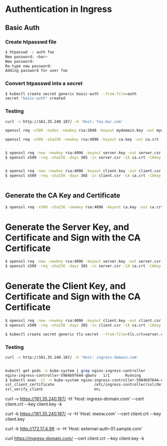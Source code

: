 # Authentication in Ingress  

## Basic Auth   
### Create htpasswd file  
```bash
$ htpasswd -c auth foo
New password: <bar>
New password:
Re-type new password:
Adding password for user foo
```  

### Convert htpasswd into a secret  
```bash
$ kubectl create secret generic basic-auth --from-file=auth
secret "basic-auth" created
```  

### Testing  
```bash
curl -v http://161.35.240.187/ -H 'Host: foo.bar.com'
```  

```bash
openssl req -x509 -nodes -newkey rsa:2048 -keyout mydomain.key -out mydomain.crt -subj "/CN=mydomain.com" -reqexts SAN -extensions SAN -config <(cat /etc/ssl/openssl.cnf <(printf "[SAN]\nsubjectAltName=DNS:mydomain.com,DNS:www.mydomain.com"))
```

```bash
openssl req -x509 -sha256 -newkey rsa:4096 -keyout ca.key -out ca.crt -days 356 -nodes -subj '/CN=Anvesh'  -reqexts SAN -extensions SAN -config <(cat /etc/ssl/openssl.cnf <(printf "[SAN]\nsubjectAltName=DNS:mydomain.com,DNS:www.mydomain.com"))


$ openssl req -new -newkey rsa:4096 -keyout server.key -out server.csr -nodes -subj '/CN=mydomain.com'
$ openssl x509 -req -sha256 -days 365 -in server.csr -CA ca.crt -CAkey ca.key -set_serial 01 -out server.crt


$ openssl req -new -newkey rsa:4096 -keyout client.key -out client.csr -nodes -subj '/CN=Anvesh'
$ openssl x509 -req -sha256 -days 365 -in client.csr -CA ca.crt -CAkey ca.key -set_serial 02 -out client.crt



```


## Generate the CA Key and Certificate  
```bash
$ openssl req -x509 -sha256 -newkey rsa:4096 -keyout ca.key -out ca.crt -days 356 -nodes -subj '/CN=Anvesh' 
```  

# Generate the Server Key, and Certificate and Sign with the CA Certificate  
```bash
$ openssl req -new -newkey rsa:4096 -keyout server.key -out server.csr -nodes -subj '/CN=ingress-domain.com'
$ openssl x509 -req -sha256 -days 365 -in server.csr -CA ca.crt -CAkey ca.key -set_serial 01 -out server.crt
```  

# Generate the Client Key, and Certificate and Sign with the CA Certificate
```bash
$ openssl req -new -newkey rsa:4096 -keyout client.key -out client.csr -nodes -subj '/CN=Anvesh'
$ openssl x509 -req -sha256 -days 365 -in client.csr -CA ca.crt -CAkey ca.key -set_serial 02 -out client.crt
```  

```bash
$ kubectl create secret generic tls-secret --from-file=tls.crt=server.crt --from-file=tls.key=server.key --from-file=ca.crt=ca.crt
```

### Testing  
```bash
curl -v http://161.35.240.187/ -H 'Host: ingress-domain.com'
```  

```bash

kubectl get pods -n kube-system | grep nginx-ingress-controller
nginx-ingress-controller-5984b97644-qbwtv   1/1       Running
$ kubectl exec -it -n kube-system nginx-ingress-controller-5984b97644-qbwtv cat /etc/nginx/nginx.conf | grep ssl_client_certificate -A 1
ssl_client_certificate                  /etc/ingress-controller/ssl/default-my-certs.pem;
ssl_verify_client                       on;

```



curl -v https://161.35.240.187/ -H 'Host: ingress-domain.com' --cert client.crt --key client.key -k



curl -k https://161.35.240.187/ -v -H 'Host: meow.com' --cert client.crt --key client.key 



curl -k http://172.17.4.99 -v -H 'Host: external-auth-01.sample.com'


curl https://ingress-domain.com/ --cert client.crt --key client.key -k
